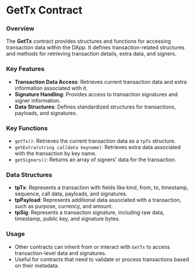 # GetTx Contract

### Overview

The **GetTx** contract provides structures and functions for accessing transaction data within the DApp. It defines transaction-related structures and methods for retrieving transaction details, extra data, and signers.

### Key Features

- **Transaction Data Access**: Retrieves current transaction data and extra information associated with it.
- **Signature Handling**: Provides access to transaction signatures and signer information.
- **Data Structures**: Defines standardized structures for transactions, payloads, and signatures.

### Key Functions

- `getTx()`: Retrieves the current transaction data as a `tpTx` structure.
- `getExtra(string calldata keyname)`: Retrieves extra data associated with the transaction by key name.
- `getSigners()`: Returns an array of signers' data for the transaction.

### Data Structures

- **tpTx**: Represents a transaction with fields like kind, from, to, timestamp, sequence, call data, payloads, and signatures.
- **tpPayload**: Represents additional data associated with a transaction, such as purpose, currency, and amount.
- **tpSig**: Represents a transaction signature, including raw data, timestamp, public key, and signature bytes.

### Usage

- Other contracts can inherit from or interact with `GetTx` to access transaction-level data and signatures.
- Useful for contracts that need to validate or process transactions based on their metadata.
